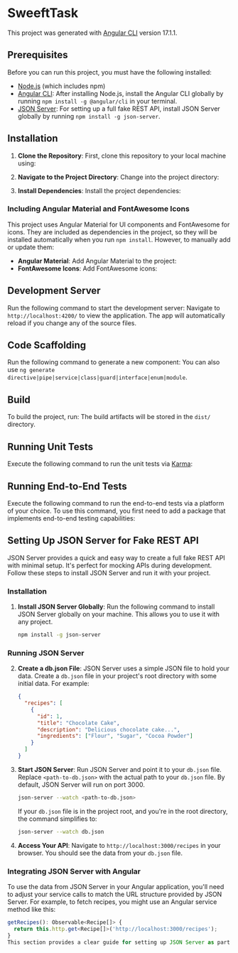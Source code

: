 # SweeftTask

This project was generated with [Angular CLI](https://github.com/angular/angular-cli) version 17.1.1.

## Prerequisites

Before you can run this project, you must have the following installed:

- [Node.js](https://nodejs.org/) (which includes npm)
- [Angular CLI](https://angular.io/cli): After installing Node.js, install the Angular CLI globally by running `npm install -g @angular/cli` in your terminal.
- [JSON Server](https://www.npmjs.com/package/json-server): For setting up a full fake REST API, install JSON Server globally by running `npm install -g json-server`.

## Installation

1. **Clone the Repository**: First, clone this repository to your local machine using:

2. **Navigate to the Project Directory**: Change into the project directory:

3. **Install Dependencies**: Install the project dependencies:

### Including Angular Material and FontAwesome Icons

This project uses Angular Material for UI components and FontAwesome for icons. They are included as dependencies in the project, so they will be installed automatically when you run `npm install`. However, to manually add or update them:

- **Angular Material**: Add Angular Material to the project:
- **FontAwesome Icons**: Add FontAwesome icons:

## Development Server

Run the following command to start the development server:
Navigate to `http://localhost:4200/` to view the application. The app will automatically reload if you change any of the source files.

## Code Scaffolding

Run the following command to generate a new component:
You can also use `ng generate directive|pipe|service|class|guard|interface|enum|module`.

## Build

To build the project, run:
The build artifacts will be stored in the `dist/` directory.

## Running Unit Tests

Execute the following command to run the unit tests via [Karma](https://karma-runner.github.io):

## Running End-to-End Tests

Execute the following command to run the end-to-end tests via a platform of your choice. To use this command, you first need to add a package that implements end-to-end testing capabilities:

## Setting Up JSON Server for Fake REST API

JSON Server provides a quick and easy way to create a full fake REST API with minimal setup. It's perfect for mocking APIs during development. Follow these steps to install JSON Server and run it with your project.

### Installation

1. **Install JSON Server Globally**: Run the following command to install JSON Server globally on your machine. This allows you to use it with any project.

   ```bash
   npm install -g json-server
   ```

### Running JSON Server

2. **Create a db.json File**: JSON Server uses a simple JSON file to hold your data. Create a `db.json` file in your project's root directory with some initial data. For example:

   ```json
   {
     "recipes": [
       {
         "id": 1,
         "title": "Chocolate Cake",
         "description": "Delicious chocolate cake...",
         "ingredients": ["Flour", "Sugar", "Cocoa Powder"]
       }
     ]
   }
   ```

3. **Start JSON Server**: Run JSON Server and point it to your `db.json` file. Replace `<path-to-db.json>` with the actual path to your `db.json` file. By default, JSON Server will run on port 3000.

   ```bash
   json-server --watch <path-to-db.json>
   ```

   If your `db.json` file is in the project root, and you're in the root directory, the command simplifies to:

   ```bash
   json-server --watch db.json
   ```

4. **Access Your API**: Navigate to `http://localhost:3000/recipes` in your browser. You should see the data from your `db.json` file.

### Integrating JSON Server with Angular

To use the data from JSON Server in your Angular application, you'll need to adjust your service calls to match the URL structure provided by JSON Server. For example, to fetch recipes, you might use an Angular service method like this:

```typescript
getRecipes(): Observable<Recipe[]> {
  return this.http.get<Recipe[]>('http://localhost:3000/recipes');
}
This section provides a clear guide for setting up JSON Server as part of the `SweeftTask` project, including how to install it, how to create a `db.json` file with initial data, how to start the server, and how to access the API. Additionally, it briefly explains how to integrate JSON Server data with an Angular application.

```
